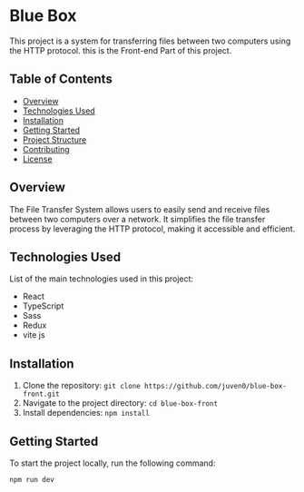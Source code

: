 # Blue Box

This project is a system for transferring files between two computers using the HTTP protocol.
this is the Front-end Part of this project.

## Table of Contents

- [Overview](#overview)
- [Technologies Used](#technologies-used)
- [Installation](#installation)
- [Getting Started](#getting-started)
- [Project Structure](#project-structure)
- [Contributing](#contributing)
- [License](#license)

## Overview

The File Transfer System allows users to easily send and receive files between two computers over a network. It simplifies the file transfer process by leveraging the HTTP protocol, making it accessible and efficient.

## Technologies Used

List of the main technologies used in this project:
- React
- TypeScript
- Sass
- Redux
- vite js

## Installation

1. Clone the repository: `git clone https://github.com/juven0/blue-box-front.git`
2. Navigate to the project directory: `cd blue-box-front`
3. Install dependencies: `npm install`

## Getting Started

To start the project locally, run the following command:

```bash
npm run dev
